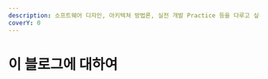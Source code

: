 ```yaml
---
description: 소프트웨어 디자인, 아키텍쳐 방법론, 실전 개발 Practice 등을 다루고 싶은 마음으로 만든 블로그
coverY: 0
---
```


# 이 블로그에 대하여


